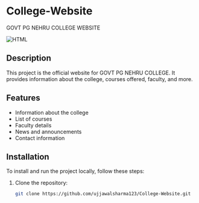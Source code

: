 # College-Website
GOVT PG NEHRU COLLEGE WEBSITE

![HTML](https://img.shields.io/badge/HTML-239120?style=for-the-badge&logo=html5&logoColor=white)

## Description
This project is the official website for GOVT PG NEHRU COLLEGE. It provides information about the college, courses offered, faculty, and more.

## Features
- Information about the college
- List of courses
- Faculty details
- News and announcements
- Contact information

## Installation
To install and run the project locally, follow these steps:

1. Clone the repository:
   ```sh
   git clone https://github.com/ujjawalsharma123/College-Website.git
